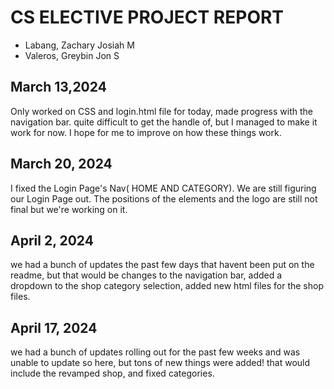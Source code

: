 # CS ELECTIVE PROJECT REPORT
- Labang, Zachary Josiah M
- Valeros, Greybin Jon S

 ## March 13,2024
Only worked on CSS and login.html file for today, made progress with the navigation bar. quite difficult to get the handle of, but I managed to make it work for now. I hope for me to improve on how these things work.

 ## March 20, 2024
 I fixed the Login Page's Nav( HOME AND CATEGORY). We are still figuring our Login Page out. The positions of the elements and the logo are still not final but we're working on it. 

## April 2, 2024
we had a bunch of updates the past few days that havent been put on the readme, but that would be changes to the navigation bar, added a dropdown to the shop category selection, added new html files for the shop files.

## April 17, 2024
we had a bunch of updates rolling out for the past few weeks and was unable to update so here, but tons of new things were added! that would include the revamped shop, and fixed categories.
